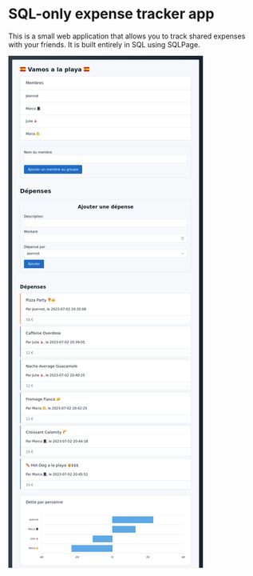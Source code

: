 # SQL-only expense tracker app

This is a small web application that allows you to track shared expenses with your friends.
It is built entirely in SQL using SQLPage.

![screenshot](../../docs/example-splitwise.png)